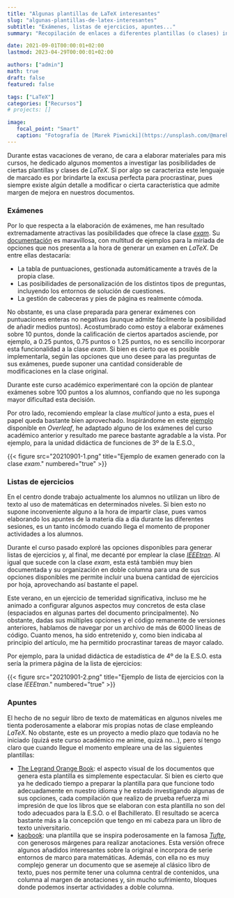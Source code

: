 ```yaml
---
title: "Algunas plantillas de LaTeX interesantes"
slug: "algunas-plantillas-de-latex-interesantes"
subtitle: "Exámenes, listas de ejercicios, apuntes..."
summary: "Recopilación de enlaces a diferentes plantillas (o clases) interesantes para elaborar exámenes, listas de ejercicios o apuntes utilizando LaTeX."

date: 2021-09-01T00:00:01+02:00
lastmod: 2023-04-29T00:00:01+02:00

authors: ["admin"]
math: true
draft: false
featured: false

tags: ["LaTeX"]
categories: ["Recursos"]
# projects: []

image:
   focal_point: "Smart"
   caption: "Fotografía de [Marek Piwnicki](https://unsplash.com/@marekpiwnicki), disponible en [Unsplash](https://unsplash.com/photos/JNiYQHi5Hjc)."
---
```


Durante estas vacaciones de verano, de cara a elaborar materiales para mis cursos, he dedicado algunos momentos a investigar las posibilidades de ciertas plantillas y clases de *LaTeX*. Si por algo se caracteriza este lenguaje de marcado es por brindarte la excusa perfecta para procrastinar, pues siempre existe algún detalle a modificar o cierta característica que admite margen de mejora en nuestros documentos.

### Exámenes

Por lo que respecta a la elaboración de exámenes, me han resultado extremadamente atractivas las posibilidades que ofrece la clase [*exam*](https://www.ctan.org/pkg/exam). Su [documentación](https://ctan.javinator9889.com/macros/latex/contrib/exam/examdoc.pdf) es maravillosa, con multitud de ejemplos para la miríada de opciones que nos presenta a la hora de generar un examen en *LaTeX*. De entre ellas destacaría:

- La tabla de puntuaciones, gestionada automáticamente a través de la propia clase.
- Las posibilidades de personalización de los distintos tipos de preguntas, incluyendo los entornos de solución de cuestiones.
- La gestión de cabeceras y pies de página es realmente cómoda.

No obstante, es una clase preparada para generar exámenes con puntuaciones enteras no negativas (aunque admite fácilmente la posibilidad de añadir medios puntos). Acostumbrado como estoy a elaborar exámenes sobre $10$ puntos, donde la calificación de ciertos apartados asciende, por ejemplo, a $0.25$ puntos, $0.75$ puntos o $1.25$ puntos, no es sencillo incorporar esta funcionalidad a la clase *exam*. Si bien es cierto que es posible implementarla, según las opciones que uno desee para las preguntas de sus exámenes, puede suponer una cantidad considerable de modificaciones en la clase original. 

Durante este curso académico experimentaré con la opción de plantear exámenes sobre $100$ puntos a los alumnos, confiando que no les suponga mayor dificultad esta decisión.

Por otro lado, recomiendo emplear la clase *multicol* junto a esta, pues el papel queda bastante bien aprovechado. Inspirándome en este [ejemplo](https://es.overleaf.com/latex/templates/plantilla-exam/hppsszqfmqvm) disponible en *Overleaf*, he adaptado alguno de los exámenes del curso académico anterior y resultado me parece bastante agradable a la vista. Por ejemplo, para la unidad didáctica de funciones de 3º de la E.S.O.,

{{< figure src="20210901-1.png" title="Ejemplo de examen generado con la clase *exam*." numbered="true" >}}

### Listas de ejercicios

En el centro donde trabajo actualmente los alumnos no utilizan un libro de texto al uso de matemáticas en determinados niveles. Si bien esto no supone inconveniente alguno a la hora de impartir clase, pues vamos elaborando los apuntes de la materia día a día durante las diferentes sesiones, es un tanto incómodo cuando llega el momento de proponer actividades a los alumnos.

Durante el curso pasado exploré las opciones disponibles para generar listas de ejercicios y, al final, me decanté por emplear la clase [*IEEEtran*](https://www.ctan.org/pkg/ieeetran). Al igual que sucede con la clase *exam*, esta está también muy bien documentada y su organización en doble columna para una de sus opciones disponibles me permite incluir una buena cantidad de ejercicios por hoja, aprovechando así bastante el papel.

Este verano, en un ejercicio de temeridad significativa, incluso me he animado a configurar algunos aspectos muy concretos de esta clase (espaciados en algunas partes del documento principalmente). No obstante, dadas sus múltiples opciones y el código remanente de versiones anteriores, hablamos de navegar por un archivo de más de $6000$ líneas de código. Cuanto menos, ha sido entretenido y, como bien indicaba al principio del artículo, me ha permitido procrastinar tareas de mayor calado.

Por ejemplo, para la unidad didáctica de estadística de 4º de la E.S.O. esta sería la primera página de la lista de ejercicios:

{{< figure src="20210901-2.png" title="Ejemplo de lista de ejercicios con la clase *IEEEtran*." numbered="true" >}}

### Apuntes

El hecho de no seguir libro de texto de matemáticas en algunos niveles me tienta poderosamente a elaborar mis propias notas de clase empleando *LaTeX*. No obstante, este es un proyecto a medio plazo que todavía no he iniciado (quizá este curso académico me anime, quizá no...), pero sí tengo claro que cuando llegue el momento empleare una de las siguientes plantillas:

- [The Legrand Orange Book](https://www.latextemplates.com/template/the-legrand-orange-book): el aspecto visual de los documentos que genera esta plantilla es simplemente espectacular. Si bien es cierto que ya he dedicado tiempo a preparar la plantilla para que funcione todo adecuadamente en nuestro idioma y he estado investigando algunas de sus opciones, cada compilación que realizo de prueba refuerza mi impresión de que los libros que se elaboran con esta plantilla no son del todo adecuados para la E.S.O. o el Bachillerato. El resultado se acerca bastante más a la concepción que tengo en mi cabeza para un libro de texto universitario.
- [kaobook](https://www.latextemplates.com/template/kaobook): una plantilla que se inspira poderosamente en la famosa [*Tufte*](https://www.latextemplates.com/template/tufte-style-book), con generosos márgenes para realizar anotaciones. Esta versión ofrece algunos añadidos interesantes sobre la original e incorpora de serie entornos de marco para matemáticas. Además, con ella no es muy complejo generar un documento que se asemeje al clásico libro de texto, pues nos permite tener una columna central de contenidos, una columna al margen de anotaciones y, sin mucho sufrimiento, bloques donde podemos insertar actividades a doble columna.
